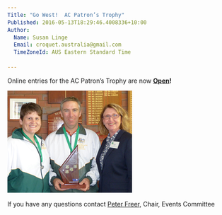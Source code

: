 ```yaml
---
Title: "Go West!  AC Patron’s Trophy"
Published: 2016-05-13T18:29:46.4008336+10:00
Author:
  Name: Susan Linge
  Email: croquet.australia@gmail.com
  TimeZoneId: AUS Eastern Standard Time

---
```

Online entries for the AC Patron’s Trophy are now **[Open](/tournaments)!**

<img src="/ian-claire-and-megan-f.png" alt="2015 Winner Ian Dumergue with Runner Up, Claire Bassett (left) and Megan Fardon, Director ACA" title="2015 Winner Ian Dumergue with RunnerUp, Claire Bassett (left) and Megan Fardon, Director ACA"/>

If you have any questions contact [Peter Freer](mailto:events@croquet-australia.com.au), Chair, Events Committee